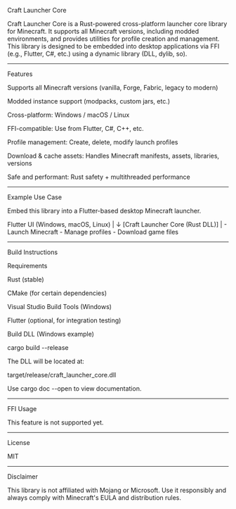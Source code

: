 Craft Launcher Core

Craft Launcher Core is a Rust-powered cross-platform launcher core library for Minecraft.
It supports all Minecraft versions, including modded environments, and provides utilities for profile creation and management. This library is designed to be embedded into desktop applications via FFI (e.g., Flutter, C#, etc.) using a dynamic library (DLL, dylib, so).


---

Features

Supports all Minecraft versions (vanilla, Forge, Fabric, legacy to modern)

Modded instance support (modpacks, custom jars, etc.)

Cross-platform: Windows / macOS / Linux

FFI-compatible: Use from Flutter, C#, C++, etc.

Profile management: Create, delete, modify launch profiles

Download & cache assets: Handles Minecraft manifests, assets, libraries, versions

Safe and performant: Rust safety + multithreaded performance



---

Example Use Case

Embed this library into a Flutter-based desktop Minecraft launcher.

Flutter UI (Windows, macOS, Linux)
           |
           ↓
   [Craft Launcher Core (Rust DLL)]
           |
    - Launch Minecraft
    - Manage profiles
    - Download game files


---

Build Instructions

Requirements

Rust (stable)

CMake (for certain dependencies)

Visual Studio Build Tools (Windows)

Flutter (optional, for integration testing)


Build DLL (Windows example)

cargo build --release

The DLL will be located at:

target/release/craft_launcher_core.dll

Use cargo doc --open to view documentation.


---

FFI Usage

This feature is not supported yet.

---

License

MIT

---

Disclaimer

This library is not affiliated with Mojang or Microsoft.
Use it responsibly and always comply with Minecraft's EULA and distribution rules.


